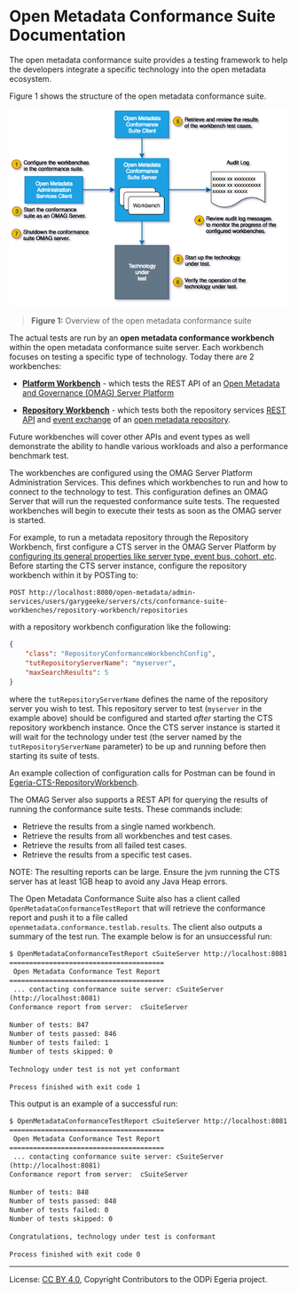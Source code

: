 <!-- SPDX-License-Identifier: CC-BY-4.0 -->
<!-- Copyright Contributors to the ODPi Egeria project. -->

  
# Open Metadata Conformance Suite Documentation

The open metadata conformance suite provides a testing framework to help the developers
integrate a specific technology into the open metadata ecosystem.

Figure 1 shows the structure of the open metadata conformance suite.

![Figure 1](conformance-suite-oveview.png)
> **Figure 1:** Overview of the open metadata conformance suite

The actual tests are run by an **open metadata conformance workbench** within the open metadata conformance suite server.
Each workbench focuses on testing a specific type of technology.
Today there are 2 workbenches:
* **[Platform Workbench](platform-workbench)** - which tests the REST API of an
[Open Metadata and Governance (OMAG) Server Platform](../../open-metadata-implementation/admin-services/docs/concepts/omag-server-platform.md)

* **[Repository Workbench](repository-workbench)** - which tests both the repository services 
[REST API](../../open-metadata-implementation/repository-services/docs/component-descriptions/omrs-rest-services.md)
and [event exchange](../../open-metadata-implementation/repository-services/docs/event-descriptions)
of an [open metadata repository](../../open-metadata-implementation/repository-services/docs/open-metadata-repository.md).

Future workbenches will cover other APIs and event types as well
demonstrate the ability to handle various workloads and also
a performance benchmark test.

The workbenches are configured using the OMAG Server Platform Administration Services.
This defines which workbenches to run and how to connect to the technology to test.
This configuration defines an OMAG Server that will run the requested conformance suite tests.
The requested workbenches will begin to execute their tests as soon as the OMAG server is started.

For example, to run a metadata repository through the Repository Workbench, first configure a CTS
server in the OMAG Server Platform by [configuring its general properties like server type, event bus, cohort,
etc](../../open-metadata-implementation/admin-services/docs/user/README.md).  Before starting the CTS server instance,
configure the repository workbench within it by POSTing to:

```
POST http://localhost:8080/open-metadata/admin-services/users/garygeeke/servers/cts/conformance-suite-workbenches/repository-workbench/repositories
```

with a repository workbench configuration like the following:

```json
{
	"class": "RepositoryConformanceWorkbenchConfig",
	"tutRepositoryServerName": "myserver",
	"maxSearchResults": 5
}
```

where the `tutRepositoryServerName` defines the name of the repository server you wish to test.  This repository server
to test (`myserver` in the example above) should be configured and started _after_ starting the CTS repository
workbench instance.  Once the CTS server instance is started it will wait for the technology under test
(the server named by the `tutRepositoryServerName` parameter) to be up and running before then starting its suite of
tests.

An example collection of configuration calls for Postman can be found in
[Egeria-CTS-RepositoryWorkbench](../../open-metadata-resources/open-metadata-samples/postman-rest-samples/collection/Egeria-CTS-RepositoryWorkbench.postman_collection.json).

The OMAG Server also supports a REST API for querying the results of running
the conformance suite tests.  These commands include:

* Retrieve the results from a single named workbench.
* Retrieve the results from all workbenches and test cases.
* Retrieve the results from all failed test cases.
* Retrieve the results from a specific test cases.

NOTE: The resulting reports can be large. Ensure the jvm running the CTS server has at least 1GB heap to avoid any Java Heap errors. 

The Open Metadata Conformance Suite also has a 
client called `OpenMetadataConformanceTestReport` that will retrieve
the conformance report and push it to a file called `openmetadata.conformance.testlab.results`.
The client also outputs a summary of the test run.
The example below is for an unsuccessful run:

```
$ OpenMetadataConformanceTestReport cSuiteServer http://localhost:8081
=======================================
 Open Metadata Conformance Test Report 
=======================================
 ... contacting conformance suite server: cSuiteServer (http://localhost:8081)
Conformance report from server:  cSuiteServer

Number of tests: 847
Number of tests passed: 846
Number of tests failed: 1
Number of tests skipped: 0

Technology under test is not yet conformant

Process finished with exit code 1
```

This output is an example of a successful run:

```
$ OpenMetadataConformanceTestReport cSuiteServer http://localhost:8081
=======================================
 Open Metadata Conformance Test Report 
=======================================
 ... contacting conformance suite server: cSuiteServer (http://localhost:8081)
Conformance report from server:  cSuiteServer

Number of tests: 848
Number of tests passed: 848
Number of tests failed: 0
Number of tests skipped: 0

Congratulations, technology under test is conformant

Process finished with exit code 0
```

----
License: [CC BY 4.0](https://creativecommons.org/licenses/by/4.0/),
Copyright Contributors to the ODPi Egeria project.
